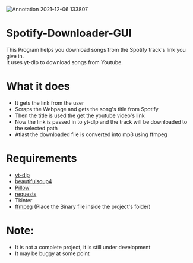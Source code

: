 ![Annotation 2021-12-06 133807](https://user-images.githubusercontent.com/74132905/144810108-ea6af3f3-9d7b-48c2-8ce5-945d77cf2def.png)

# Spotify-Downloader-GUI
This Program helps you download songs from the Spotify track's link you give in. <br>
It uses yt-dlp to download songs from Youtube.<br>

# What it does
  * It gets the link from the user<br>
  * Scraps the Webpage and gets the song's title from Spotify<br>
  * Then the title is used the get the youtube video's link
  * Now the link is passed in to yt-dlp and the track will be downloaded to the selected path
  * Atlast the downloaded file is converted into mp3 using ffmpeg

# Requirements
  * [yt-dlp](https://pypi.org/project/yt-dlp/)  
  * [beautifulsoup4](https://pypi.org/project/beautifulsoup4/)
  * [Pillow ](https://pypi.org/project/Pillow/)
  * [requests](https://pypi.org/project/requests/)  
  * Tkinter
  * [ffmpeg](https://ffmpeg.org/download.html) (Place the Binary file inside the project's folder)

# Note:
 * It is not a complete project, it is still under development
 * It may be buggy at some point

 
